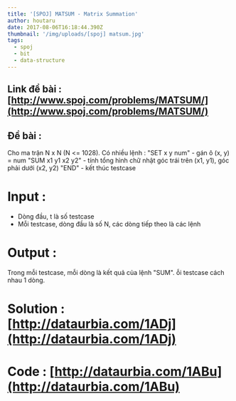 ```yaml
---
title: '[SPOJ] MATSUM - Matrix Summation'
author: houtaru
date: 2017-08-06T16:18:44.390Z
thumbnail: '/img/uploads/[spoj] matsum.jpg'
tags:
  - spoj
  - bit
  - data-structure
---
```

## Link đề bài : [http://www.spoj.com/problems/MATSUM/](http://www.spoj.com/problems/MATSUM/)
## Đề bài :

Cho ma trận N x N (N <= 1028).
Có nhiều lệnh :
"SET x y num" - gán ô (x, y) = num
"SUM x1 y1 x2 y2" - tính tổng hình chữ nhật góc trái trên (x1, y1), góc phải dưới (x2, y2)
"END" - kết thúc testcase

# Input :
- Dòng đầu, t là số testcase
- Mỗi testcase, dòng đầu là số N, các dòng tiếp theo là các lệnh

# Output :
Trong mỗi testcase, mỗi dòng là kết quả của lệnh "SUM". ỗi testcase cách nhau 1 dòng.

# Solution : [http://dataurbia.com/1ADj](http://dataurbia.com/1ADj)
# Code : [http://dataurbia.com/1ABu](http://dataurbia.com/1ABu)

